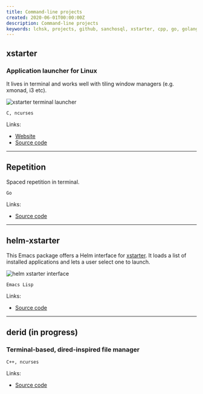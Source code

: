 ```yaml
---
title: Command-line projects
created: 2020-06-01T00:00:00Z
description: Command-line projects
keywords: lchsk, projects, github, sanchosql, xstarter, cpp, go, golang, c, gamedev, python, web
---
```


## xstarter

### Application launcher for Linux

It lives in terminal and works well with tiling window managers (e.g. xmonad, i3 etc).

![xstarter terminal launcher](./data/projects/xstarter.png "xstarter application launcher for linux")

<code>C, ncurses</code>

Links:

- [Website](xstarter "xstarter website")
- [Source code](https://github.com/lchsk/xstarter "xstarter source code")

<hr/>

## Repetition

Spaced repetition in terminal.

`Go`

Links:

- [Source code](https://github.com/lchsk/repetition)

<hr/>

## helm-xstarter

This Emacs package offers a Helm interface for [xstarter](https://lchsk.com/xstarter). It loads a list of installed applications and lets a user select one to launch.

![helm xstarter interface](./data/projects/helm_xstarter.png)

<code>Emacs Lisp</code>

Links: 

- [Source code](https://github.com/lchsk/helm-xstarter)


<hr/>

## derid (in progress)

### Terminal-based, dired-inspired file manager

<code>C++, ncurses</code>

Links:

- [Source code](https://github.com/lchsk/derid)
